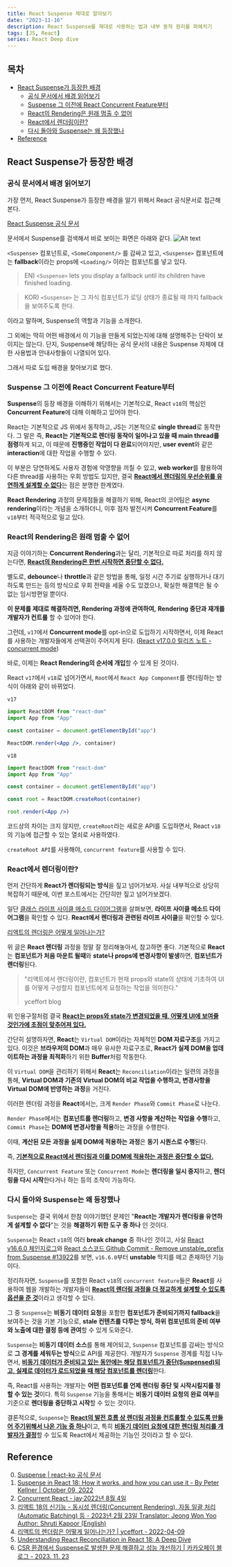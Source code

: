 ```yaml
---
title: React Suspense 제대로 알아보기
date: "2023-11-16"
description: React Suspense를 제대로 사용하는 법과 내부 동작 원리를 파헤치기
tags: [JS, React]
series: React Deep dive
---
```


## 목차

- [React Suspense가 등장한 배경](#react-suspense가-등장한-배경)
  - [공식 문서에서 배경 읽어보기](#공식-문서에서-배경-읽어보기)
  - [Suspense 그 이전에 React Concurrent Feature부터](#suspense-그-이전에-react-concurrent-feature부터)
  - [React의 Rendering은 원래 멈출 수 없어](#react의-rendering은-원래-멈출-수-없어)
  - [React에서 렌더링이란?](#react에서-렌더링이란)
  - [다시 돌아와 Suspense는 왜 등장했나](#다시-돌아와-suspense는-왜-등장했나)
- [Reference](#reference)

## React Suspense가 등장한 배경

### 공식 문서에서 배경 읽어보기

가장 먼저, React Suspense가 등장한 배경을 알기 위해서 React 공식문서로 접근해본다.

[React Suspense 공식 문서](https://react.dev/reference/react/Suspense)

문서에서 Suspense를 검색해서 바로 보이는 화면은 아래와 같다.
![Alt text](image-1.png)

`<Suspense>` 컴포넌트로, `<SomeComponent/>` 를 감싸고 있고,
`<Suspense>` 컴포넌트에는 **fallback**이라는 props에 `<Loading/>` 이라는 컴포넌트를 넣고 있다.

> EN) `<Suspense>` lets you display a fallback until its children have finished loading.

> KOR) `<Suspense>` 는 그 자식 컴포넌트가 로딩 상태가 종료될 때 까지 fallback을 보여주도록 한다.

이라고 말하며, Suspense의 역할과 기능을 소개한다.

그 외에는 딱히 어떤 배경에서 이 기능을 만들게 되었는지에 대해 설명해주는 단락이 보이지는 않는다.
단지, Suspense에 해당하는 공식 문서의 내용은 Suspense 자체에 대한 사용법과 안내사항들이 나열되어 있다.

그래서 따로 도입 배경을 찾아보기로 했다.

### Suspense 그 이전에 React Concurrent Feature부터

**Suspense**의 등장 배경을 이해하기 위해서는 기본적으로, React `v18`의 핵심인 **Concurrent Feature**에 대해 이해하고 있어야 한다.

React는 기본적으로 JS 위에서 동작하고, JS는 기본적으로 **single thread**로 동작한다. 그 말은 즉, **React는 기본적으로 렌더링 동작이 일어나고 있을 때 main thread를 점령**하게 되고, 이 때문에 **진행중인 작업이 다 완료**되어야지만, **user event**와 같은 **interaction**에 대한 작업을 수행할 수 있다.

이 부분은 당연하게도 사용자 경험에 악영향을 끼칠 수 있고, **web worker**를 활용하여 다른 thread를 사용하는 우회 방법도 있지만, 결국 <u>**React에서 렌더링의 우선순위를 유연하게 설계할 수 없다**</u>는 점은 분명한 한계였다.

**React Rendering** 과정의 문제점들을 해결하기 위해, React의 코어팀은 **async rendering**이라는 개념을 소개하더니, 이후 점차 발전시켜 **Concurrent Feature**를 `v18`부터 적극적으로 밀고 있다.

### React의 Rendering은 원래 멈출 수 없어

지금 이야기하는 **Concurrent Rendering**과는 달리, 기본적으로 따로 처리를 하지 않는다면, <u>**React의 Rendering은 한번 시작하면 중단할 수 없다.**</u>

별도로, **debounce**나 **throttle**과 같은 방법을 통해, 일정 시간 주기로 실행하거나 대기하도록 만드는 등의 방식으로 우회 전략을 세울 수도 있겠으나, 확실한 해결책은 될 수 없는 임시방편일 뿐이다.

**이 문제를 제대로 해결하려면, Rendering 과정에 관여하여,** **Rendering 중단과 재개를 개발자가 컨트롤** 할 수 있어야 한다.

그런데, `v17`에서 **Concurrent mode**를 opt-in으로 도입하기 시작하면서, 이제 React를 사용하는 개발자들에게 선택권이 주어지게 된다. ([React v17.0.0 릴리즈 노트 - concurrent mode](https://github.com/facebook/react/releases/tag/v17.0.0))

바로, 이제는 **React Rendering의 순서에 개입**할 수 있게 된 것이다.

React `v17`에서 `v18`로 넘어가면서, `Root`에서 `React App Component`를 렌더링하는 방식이 아래와 같이 바뀌었다.

`v17`

```jsx
import ReactDOM from "react-dom"
import App from "App"

const container = document.getElementById("app")

ReactDOM.render(<App />, container)
```

`v18`

```jsx
import ReactDOM from "react-dom"
import App from "App"

const container = document.getElementById("app")

const root = ReactDOM.createRoot(container)

root.render(<App />)
```

코드상의 차이는 크지 않지만, `createRoot`라는 새로운 API를 도입하면서, React `v18`의 기능에 접근할 수 있는 열쇠로 사용하였다.

`createRoot API`를 사용해야, `concurrent feature`를 사용할 수 있다.

### React에서 렌더링이란?

먼저 간단하게 **React가 렌더링되는 방식**을 짚고 넘어가보자.
사실 내부적으로 상당히 복잡하기 때문에, 이번 포스트에서는 간단히만 짚고 넘어가보겠다.

일단 [클래스 라이프 사이클 메소드 다이어그램](https://projects.wojtekmaj.pl/react-lifecycle-methods-diagram/)을 살펴보면, **라이프 사이클 메소드 다이어그램**을 확인할 수 있다. **React에서 렌더링과 관련된 라이프 사이클**을 확인할 수 있다.

[리액트의 렌더링은 어떻게 일어나는가?](https://yceffort.kr/2022/04/deep-dive-in-react-rendering)

위 글은 **React 렌더링** 과정을 정말 잘 정리해놓아서, 참고하면 좋다. 기본적으로 **React**는 **컴포넌트가 처음 마운트 될때**와 **state나 props에 변경사항이 발생**하면, **컴포넌트가 렌더링**된다.

> "리액트에서 렌더링이란, 컴포넌트가 현재 props와 state의 상태에 기초하여 UI를 어떻게 구성할지 컴포넌트에게 요청하는 작업을 의미한다."
>
> yceffort blog

위 인용구절처럼 결국 <u>**React는 props와 state가 변경되었을 때, 어떻게 UI에 보여줄 것인가에 초점이 맞추어져 있다.**</u>

간단히 설명하자면, **React**는 `Virtual DOM`이라는 자체적인 **DOM 자료구조**를 가지고 있다. 이것은 **브라우저의 DOM**과 매우 유사한 자료구조로, **React가 실제 DOM을 업데이트하는 과정을 최적화**하기 위한 **Buffer**처럼 작동한다.

이 `Virtual DOM`을 관리하기 위해서 **React**는 `Reconciliation`이라는 일련의 과정을 통해, **Virtual DOM과 기존의 Virtual DOM의 비교 작업을 수행하고, 변경사항을 Virtual DOM에 반영하는 과정**을 거친다.

이러한 렌더링 과정을 **React**에서는, 크게 `Render Phase`와 `Commit Phase`로 나눈다.

`Render Phase`에서는 **컴포넌트를 렌더링**하고, **변경 사항을 계산하는 작업을 수행**하고, `Commit Phase`는 **DOM에 변경사항을 적용**하는 과정을 수행한다.

이때, **계산된 모든 과정을 실제 DOM에 적용하는 과정**은 **동기 시퀀스로 수행**된다.

즉, <u>**기본적으로 React에서 렌더링과 이를 DOM에 적용하는 과정은 중단할 수 없다.**</u>

하지만, `Concurrent Feature` 또는 `Concurrent Mode`는 **렌더링을 일시 중지**하고, **렌더링을 다시 시작**한다거나 하는 등의 조작이 가능하다.

### 다시 돌아와 Suspense는 왜 등장했나

`Suspense`는 결국 위에서 한참 이야기했던 문제인 "**React는 개발자가 렌더링을 유연하게 설계할 수 없다**"는 것을 **해결하기 위한 도구 중 하나** 인 것이다.

`Suspense`는 React `v18`의 여러 **break change** 중 하나인 것이고, 사실 [React v16.6.0 체인지로그](https://github.com/facebook/react/blob/main/CHANGELOG.md#1660-october-23-2018)와 [React 소스코드 Github Commit - Remove unstable_prefix from Suspense #13922](https://github.com/facebook/react/pull/13922)를 보면, `v16.6.0`부터 **unstable** 딱지를 떼고 존재하던 기능이다.

정리하자면, `Suspense`를 포함한 React `v18`의 `concurrent feature`들은 **React**를 사용하여 웹을 개발하는 개발자들이 <u>**React의 렌더링 과정을 더 정교하게 설계할 수 있도록 옵션을 준 것**</u>이라고 생각할 수 있다.

그 중 `Suspense`는 **비동기 데이터 요청**을 포함한 **컴포넌트가 준비되기까지 fallback**을 보여주는 것을 기본 기능으로, **stale 컨텐츠를 다루는 방식, 하위 컴포넌트의 준비 여부와 노출에 대한 결정 등에 관여**할 수 있게 도와준다.

`Suspense`는 **비동기 데이터 소스**를 통해 제어되고, `Suspense` 컴포넌트를 감싸는 방식으로 **그 경계를 세워두는 방식**으로 API를 제공한다. 개발자가 `Suspense` 경계를 직접 나누면서, <u>**비동기 데이터가 준비되고 있는 동안에는 해당 컴포넌트가 중단(Suspensed)되고, 실제로 데이터가 로드되었을 때 해당 컴포넌트를 렌더링**</u>한다.

즉, React를 사용하는 개발자는 **어떤 컴포넌트를 언제 렌더링 중단 및 시작시킬지를 정할 수 있는 것**이다. 특히 `Suspense` 기능을 통해서는 **비동기 데이터 요청의 완료 여부**를 기준으로 **렌더링을 중단하고 시작**할 수 있는 것이다.

결론적으로, `Suspense`는 <u>**React의 발전 흐름 상 렌더링 과정을 컨트롤할 수 있도록 만들어 주기위해서 나온 기능 중 하나**</u>이고, 특히 <u>**비동기 데이터 요청에 대한 렌더링 처리를 개발자가 결정**</u>할 수 있도록 React에서 제공하는 기능인 것이라고 할 수 있다.

## Reference

0. [Suspense | react-ko 공식 문서](https://react-ko.dev/reference/react/Suspense)
1. [Suspense in React 18: How it works, and how you can use it - By Peter Kellner | October 09, 2022](https://www.pluralsight.com/blog/software-development/suspense-react-18-explained)
2. [Concurrent React - jay·2022년 8월 4일](https://velog.io/@jay/Concurrent-React)
3. [리액트 18의 신기능 - 동시성 렌더링(Concurrent Rendering), 자동 일괄 처리(Automatic Batching) 등 - 2023년 2월 23일 Translator: Jeong Won Yoo Author: Shruti Kapoor (English)](https://www.freecodecamp.org/korean/news/riaegteu-18yi-singineung-dongsiseong-rendeoring-concurrent-rendering-jadong-ilgwal-ceori-automatic-batching-deung/)
4. [리액트의 렌더링은 어떻게 일어나는가? | yceffort - 2022-04-09](https://yceffort.kr/2022/04/deep-dive-in-react-rendering)
5. [Understanding React Reconciliation in React 18: A Deep Dive](https://medium.com/@souviksen093/understanding-react-reconciliation-in-react-18-a-deep-dive-16b083e5592a)
6. [CSR 환경에서 Suspense로 발생한 문제 해결하고 성능 개선하기 | 카카오페이 블로그 - 2023. 11. 23](https://tech.kakaopay.com/post/react-router-dom-csr-prefetch/)
